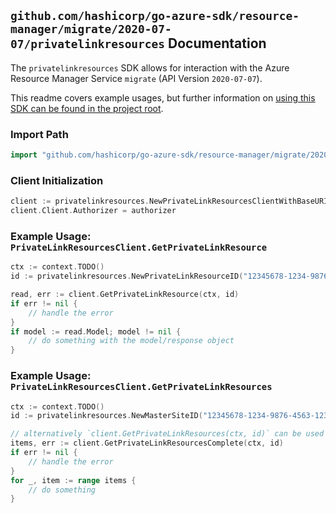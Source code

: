 
## `github.com/hashicorp/go-azure-sdk/resource-manager/migrate/2020-07-07/privatelinkresources` Documentation

The `privatelinkresources` SDK allows for interaction with the Azure Resource Manager Service `migrate` (API Version `2020-07-07`).

This readme covers example usages, but further information on [using this SDK can be found in the project root](https://github.com/hashicorp/go-azure-sdk/tree/main/docs).

### Import Path

```go
import "github.com/hashicorp/go-azure-sdk/resource-manager/migrate/2020-07-07/privatelinkresources"
```


### Client Initialization

```go
client := privatelinkresources.NewPrivateLinkResourcesClientWithBaseURI("https://management.azure.com")
client.Client.Authorizer = authorizer
```


### Example Usage: `PrivateLinkResourcesClient.GetPrivateLinkResource`

```go
ctx := context.TODO()
id := privatelinkresources.NewPrivateLinkResourceID("12345678-1234-9876-4563-123456789012", "example-resource-group", "masterSiteValue", "privateLinkResourceValue")

read, err := client.GetPrivateLinkResource(ctx, id)
if err != nil {
	// handle the error
}
if model := read.Model; model != nil {
	// do something with the model/response object
}
```


### Example Usage: `PrivateLinkResourcesClient.GetPrivateLinkResources`

```go
ctx := context.TODO()
id := privatelinkresources.NewMasterSiteID("12345678-1234-9876-4563-123456789012", "example-resource-group", "masterSiteValue")

// alternatively `client.GetPrivateLinkResources(ctx, id)` can be used to do batched pagination
items, err := client.GetPrivateLinkResourcesComplete(ctx, id)
if err != nil {
	// handle the error
}
for _, item := range items {
	// do something
}
```

